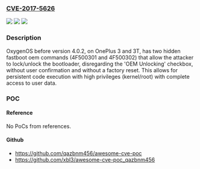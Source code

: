 ### [CVE-2017-5626](https://cve.mitre.org/cgi-bin/cvename.cgi?name=CVE-2017-5626)
![](https://img.shields.io/static/v1?label=Product&message=n%2Fa&color=blue)
![](https://img.shields.io/static/v1?label=Version&message=n%2Fa&color=blue)
![](https://img.shields.io/static/v1?label=Vulnerability&message=n%2Fa&color=brighgreen)

### Description

OxygenOS before version 4.0.2, on OnePlus 3 and 3T, has two hidden fastboot oem commands (4F500301 and 4F500302) that allow the attacker to lock/unlock the bootloader, disregarding the 'OEM Unlocking' checkbox, without user confirmation and without a factory reset. This allows for persistent code execution with high privileges (kernel/root) with complete access to user data.

### POC

#### Reference
No PoCs from references.

#### Github
- https://github.com/qazbnm456/awesome-cve-poc
- https://github.com/xbl3/awesome-cve-poc_qazbnm456

